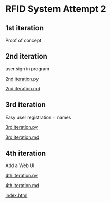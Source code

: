 # RFID System Attempt 2

## 1st iteration

Proof of concept

## 2nd iteration
user sign in program

[2nd iteration.py](</2nd iteration.py>)

[2nd iteration.md](</2nd iteration.md>)

## 3rd iteration 
Easy user registration + names

[3rd iteration.py](</3rd iteration.py>)

[3rd iteration.md](</3rd iteration.md>)

## 4th iteration
Add a Web UI

[4th iteration.py](</4th iteration.py>)

[4th iteration.md](</4th iteration.md>)

[index.html](</templates/index.html>)